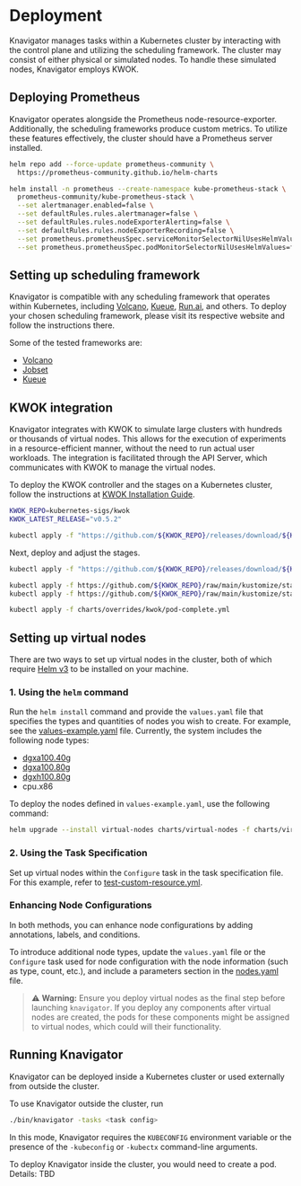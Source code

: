 # Deployment

Knavigator manages tasks within a Kubernetes cluster by interacting with the control plane and utilizing the scheduling framework. The cluster may consist of either physical or simulated nodes. To handle these simulated nodes, Knavigator employs KWOK.

## Deploying Prometheus

Knavigator operates alongside the Prometheus node-resource-exporter. Additionally, the scheduling frameworks produce custom metrics. To utilize these features effectively, the cluster should have a Prometheus server installed.

```bash
helm repo add --force-update prometheus-community \
  https://prometheus-community.github.io/helm-charts

helm install -n prometheus --create-namespace kube-prometheus-stack \
  prometheus-community/kube-prometheus-stack \
  --set alertmanager.enabled=false \
  --set defaultRules.rules.alertmanager=false \
  --set defaultRules.rules.nodeExporterAlerting=false \
  --set defaultRules.rules.nodeExporterRecording=false \
  --set prometheus.prometheusSpec.serviceMonitorSelectorNilUsesHelmValues=false \
  --set prometheus.prometheusSpec.podMonitorSelectorNilUsesHelmValues=false
```

## Setting up scheduling framework

Knavigator is compatible with any scheduling framework that operates within Kubernetes, including [Volcano](https://volcano.sh), [Kueue](https://kueue.sigs.k8s.io/), [Run.ai](https://www.run.ai/), and others. To deploy your chosen scheduling framework, please visit its respective website and follow the instructions there.

Some of the tested frameworks are: 
- [Volcano](https://volcano.sh/en/docs/installation/)
- [Jobset](https://github.com/kubernetes-sigs/jobset?tab=readme-ov-file#installation)
- [Kueue](https://kueue.sigs.k8s.io/docs/installation/)

## KWOK integration

Knavigator integrates with KWOK to simulate large clusters with hundreds or thousands of virtual nodes. This allows for the execution of experiments in a resource-efficient manner, without the need to run actual user workloads. The integration is facilitated through the API Server, which communicates with KWOK to manage the virtual nodes.

To deploy the KWOK controller and the stages on a Kubernetes cluster, follow the instructions at [KWOK Installation Guide](https://kwok.sigs.k8s.io/docs/user/kwok-in-cluster).

```bash
KWOK_REPO=kubernetes-sigs/kwok
KWOK_LATEST_RELEASE="v0.5.2"

kubectl apply -f "https://github.com/${KWOK_REPO}/releases/download/${KWOK_LATEST_RELEASE}/kwok.yaml"
```

Next, deploy and adjust the stages.
```bash
kubectl apply -f "https://github.com/${KWOK_REPO}/releases/download/${KWOK_LATEST_RELEASE}/stage-fast.yaml"

kubectl apply -f https://github.com/${KWOK_REPO}/raw/main/kustomize/stage/pod/chaos/pod-init-container-running-failed.yaml
kubectl apply -f https://github.com/${KWOK_REPO}/raw/main/kustomize/stage/pod/chaos/pod-container-running-failed.yaml

kubectl apply -f charts/overrides/kwok/pod-complete.yml
```

## Setting up virtual nodes

There are two ways to set up virtual nodes in the cluster, both of which require [Helm v3](https://helm.sh/docs/intro/install/) to be installed on your machine.

### 1. Using the `helm` command

Run the `helm install` command and provide the `values.yaml` file that specifies the types and quantities of nodes you wish to create. For example, see the [values-example.yaml](../charts/virtual-nodes/values-example.yaml) file.
Currently, the system includes the following node types:
- [dgxa100.40g](https://docs.nvidia.com/dgx/dgxa100-user-guide/introduction-to-dgxa100.html#hardware-overview)
- [dgxa100.80g](https://docs.nvidia.com/dgx/dgxa100-user-guide/introduction-to-dgxa100.html#hardware-overview)
- [dgxh100.80g](https://docs.nvidia.com/dgx/dgxh100-user-guide/introduction-to-dgxh100.html#hardware-overview)
- cpu.x86

To deploy the nodes defined in `values-example.yaml`, use the following command:
```bash
helm upgrade --install virtual-nodes charts/virtual-nodes -f charts/virtual-nodes/values-example.yaml
```

### 2. Using the Task Specification

Set up virtual nodes within the `Configure` task in the task specification file. For this example, refer to [test-custom-resource.yml](../resources/tests/test-custom-resource.yml#L11-L19).

### Enhancing Node Configurations

In both methods, you can enhance node configurations by adding annotations, labels, and conditions.

To introduce additional node types, update the `values.yaml` file or the `Configure` task used for node configuration with the node information (such as type, count, etc.), and include a parameters section in the [nodes.yaml](../charts/virtual-nodes/templates/nodes.yaml) file.

> :warning: **Warning:** Ensure you deploy virtual nodes as the final step before launching `knavigator`. If you deploy any components after virtual nodes are created, the pods for these components might be assigned to virtual nodes, which could will their functionality.

## Running Knavigator

Knavigator can be deployed inside a Kubernetes cluster or used externally from outside the cluster.

To use Knavigator outside the cluster, run
```bash
./bin/knavigator -tasks <task config>
```
In this mode, Knavigator requires the `KUBECONFIG` environment variable or the presence of the `-kubeconfig` or `-kubectx` command-line arguments.

To deploy Knavigator inside the cluster, you would need to create a pod. 
Details: TBD
